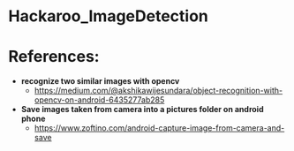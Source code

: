 # Hackaroo_ImageDetection


# References:
- **recognize two similar images with opencv**
  - https://medium.com/@akshikawijesundara/object-recognition-with-opencv-on-android-6435277ab285
- **Save images taken from camera into a pictures folder on android phone**
  - https://www.zoftino.com/android-capture-image-from-camera-and-save
